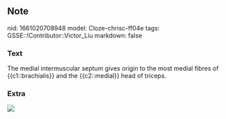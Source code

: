 ## Note
nid: 1661020708948
model: Cloze-chrisc-ff04e
tags: GSSE::!Contributor::Victor_Liu
markdown: false

### Text
The medial intermuscular septum gives origin to the most medial fibres of {{c1::brachialis}} and the {{c2::medial}} head of triceps.

### Extra
<img src="C13-FF1-2.gif">

